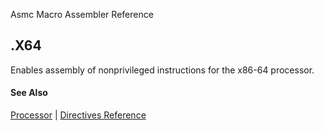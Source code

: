 Asmc Macro Assembler Reference

## .X64

Enables assembly of nonprivileged instructions for the x86-64 processor.

#### See Also

[Processor](processor.md) | [Directives Reference](readme.md)
